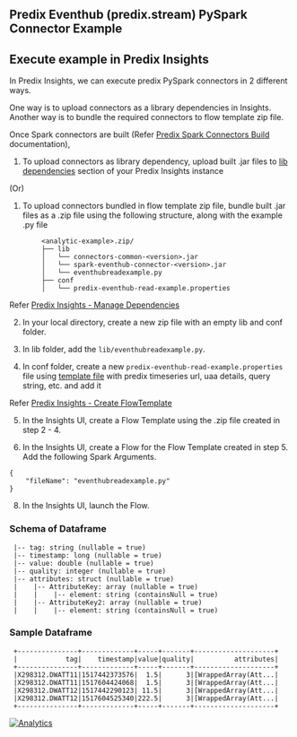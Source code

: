 ## Predix Eventhub (predix.stream) PySpark Connector Example


## Execute example in Predix Insights

In Predix Insights, we can execute predix PySpark connectors in 2 different ways.

One way is to upload connectors as a library dependencies in Insights.
Another way is to bundle the required connectors to flow template zip file.

Once Spark connectors are built (Refer [Predix Spark Connectors Build](https://github.com/PredixDev/predix-spark-connectors#how-to-build-all-the-connectors) documentation),

1. To upload connectors as library dependency, upload built .jar files to [lib dependencies](https://docsstaging.predix.io/en-US/content/service/data_management/Andromeda/manage-dependencies#task_d912544c-d26e-471a-a0dc-78309c42b1fe) section of your Predix Insights instance

(Or)

1. To upload connectors bundled in flow template zip file, bundle built .jar files as a .zip file using the following structure, along with the example .py file

```
        <analytic-example>.zip/
        ├── lib
        │   └── connectors-common-<version>.jar
        │   └── spark-eventhub-connector-<version>.jar
        │   └── eventhubreadexample.py
        ├── conf
        │   └── predix-eventhub-read-example.properties
```

Refer [Predix Insights - Manage Dependencies](https://docsstaging.predix.io/en-US/content/service/data_management/Andromeda/manage-dependencies#task_d912544c-d26e-471a-a0dc-78309c42b1fe)

2. In your local directory, create a new zip file with an empty lib and conf folder.

3. In lib folder, add the `lib/eventhubreadexample.py`.

4. In conf folder, create a new `predix-eventhub-read-example.properties` file using [template file](./conf/predix-eventhub-write-example.properties.template) with predix timeseries url, uaa details, query string, etc. and add it

Refer [Predix Insights - Create FlowTemplate](https://docsstaging.predix.io/en-US/content/service/data_management/Andromeda/configure-flow-template#concept_03b3089b-2c0a-41f2-856d-4cd457a95896)

5. In the Insights UI, create a Flow Template using the .zip file created in step 2 - 4.

6. In the Insights UI, create a Flow for the Flow Template created in step 5. Add the following Spark Arguments.

```
{
    "fileName": "eventhubreadexample.py"
}
```

8. In the Insights UI, launch the Flow.

### Schema of Dataframe

```
 |-- tag: string (nullable = true)
 |-- timestamp: long (nullable = true)
 |-- value: double (nullable = true)
 |-- quality: integer (nullable = true)
 |-- attributes: struct (nullable = true)
 |    |-- AttributeKey: array (nullable = true)
 |    |    |-- element: string (containsNull = true)
 |    |-- AttributeKey2: array (nullable = true)
 |    |    |-- element: string (containsNull = true)
```

### Sample Dataframe

```
 +---------------+-------------+-----+-------+--------------------+
 |            tag|    timestamp|value|quality|          attributes|
 +---------------+-------------+-----+-------+--------------------+
 |X298312.DWATT11|1517442373576|  1.5|      3|[WrappedArray(Att...|
 |X298312.DWATT11|1517604424068|  1.5|      3|[WrappedArray(Att...|
 |X298312.DWATT12|1517442290123| 11.5|      3|[WrappedArray(Att...|
 |X298312.DWATT12|1517604525340|222.5|      3|[WrappedArray(Att...|
 +---------------+-------------+-----+-------+--------------------+
```

[![Analytics](https://ga-beacon.appspot.com/UA-82773213-1/predix-insights-examples/readme?pixel)](https://github.com/PredixDev)